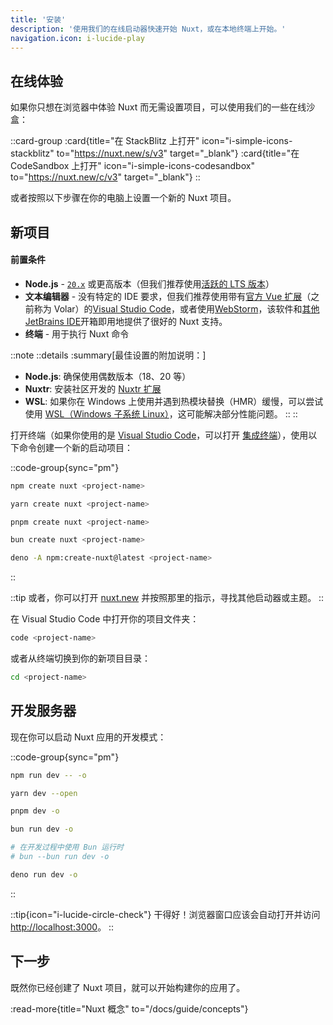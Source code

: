 ```yaml
---
title: '安装'
description: '使用我们的在线启动器快速开始 Nuxt，或在本地终端上开始。'
navigation.icon: i-lucide-play
---
```


## 在线体验

如果你只想在浏览器中体验 Nuxt 而无需设置项目，可以使用我们的一些在线沙盒：

::card-group
  :card{title="在 StackBlitz 上打开" icon="i-simple-icons-stackblitz" to="https://nuxt.new/s/v3" target="_blank"}
  :card{title="在 CodeSandbox 上打开" icon="i-simple-icons-codesandbox" to="https://nuxt.new/c/v3" target="_blank"}
::

或者按照以下步骤在你的电脑上设置一个新的 Nuxt 项目。

## 新项目

<!-- TODO: 需要修复 nuxt/nuxt.com 上游 -->
<!-- markdownlint-disable-next-line MD001 -->
#### 前置条件

- **Node.js** - [`20.x`](https://node.zhcndoc.com/en) 或更高版本（但我们推荐使用[活跃的 LTS 版本](https://github.com/nodejs/release#release-schedule)）
- **文本编辑器** - 没有特定的 IDE 要求，但我们推荐使用带有[官方 Vue 扩展](https://marketplace.visualstudio.com/items?itemName=Vue.volar)（之前称为 Volar）的[Visual Studio Code](https://code.visualstudio.com/)，或者使用[WebStorm](https://www.jetbrains.com/webstorm/)，该软件和[其他 JetBrains IDE](https://www.jetbrains.com/ides/)开箱即用地提供了很好的 Nuxt 支持。
- **终端** - 用于执行 Nuxt 命令

::note
  ::details
  :summary[最佳设置的附加说明：]
  - **Node.js**: 确保使用偶数版本（18、20 等）
  - **Nuxtr**: 安装社区开发的 [Nuxtr 扩展](https://marketplace.visualstudio.com/items?itemName=Nuxtr.nuxtr-vscode)
  - **WSL**: 如果你在 Windows 上使用并遇到热模块替换（HMR）缓慢，可以尝试使用 [WSL（Windows 子系统 Linux）](https://docs.microsoft.com/en-us/windows/wsl/install)，这可能解决部分性能问题。
  ::
::

打开终端（如果你使用的是 [Visual Studio Code](https://code.visualstudio.com)，可以打开 [集成终端](https://code.visualstudio.com/docs/editor/integrated-terminal)），使用以下命令创建一个新的启动项目：

::code-group{sync="pm"}

```bash [npm]
npm create nuxt <project-name>
```

```bash [yarn]
yarn create nuxt <project-name>
```

```bash [pnpm]
pnpm create nuxt <project-name>
```

```bash [bun]
bun create nuxt <project-name>
```

```bash [deno]
deno -A npm:create-nuxt@latest <project-name>
```

::

::tip
或者，你可以打开 [nuxt.new](https://nuxt.new) 并按照那里的指示，寻找其他启动器或主题。
::

在 Visual Studio Code 中打开你的项目文件夹：

```bash [Terminal]
code <project-name>
```

或者从终端切换到你的新项目目录：

```bash
cd <project-name>
```

## 开发服务器

现在你可以启动 Nuxt 应用的开发模式：

::code-group{sync="pm"}

```bash [npm]
npm run dev -- -o
```

```bash [yarn]
yarn dev --open
```

```bash [pnpm]
pnpm dev -o
```

```bash [bun]
bun run dev -o

# 在开发过程中使用 Bun 运行时
# bun --bun run dev -o
```

```bash [deno]
deno run dev -o
```
::

::tip{icon="i-lucide-circle-check"}
干得好！浏览器窗口应该会自动打开并访问 <http://localhost:3000>。
::

## 下一步

既然你已经创建了 Nuxt 项目，就可以开始构建你的应用了。

:read-more{title="Nuxt 概念" to="/docs/guide/concepts"}
